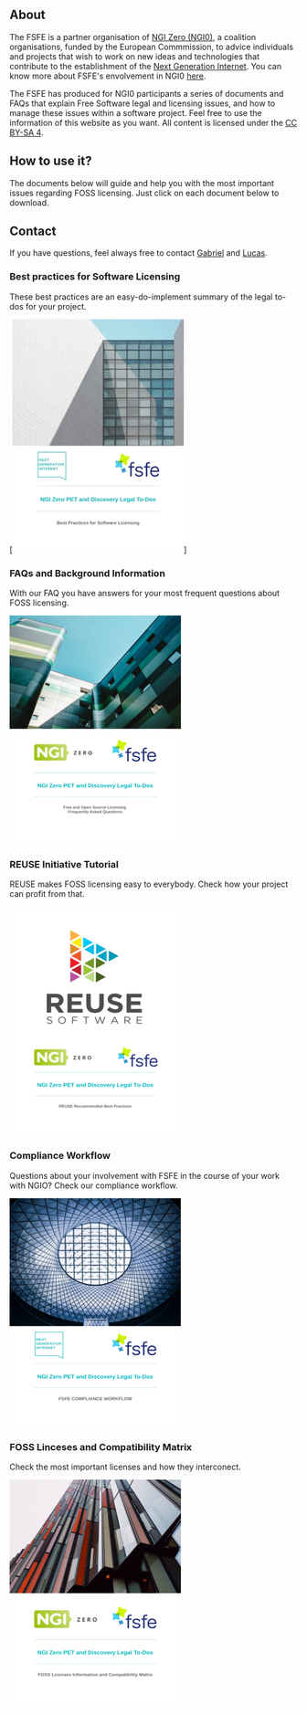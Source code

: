 
## About

The FSFE is a partner organisation of [NGI Zero (NGI0)](https://www.ngi.eu/about/ngi-zero/), a coalition organisations, funded by the European Commmission, to advice individuals and projects that wish to work on new ideas and technologies that contribute to the establishment of the [Next Generation Internet](https://www.ngi.eu/vision/). You can know more about FSFE's envolvement in NGI0 [here](https://fsfe.org/activities/ftf/ngi0.en.html).

The FSFE has produced for NGI0 participants a series of documents and FAQs that explain Free Software legal and licensing issues, and how to manage these issues within a software project. Feel free to use the information of this website as you want. All content is licensed under the [CC BY-SA 4](https://fsfe.org/about/ku/ku.en.html).

## How to use it?

The documents below will guide and help you with the most important issues regarding FOSS licensing. Just click on each document below to download.

## Contact

If you have questions, feel always free to contact [Gabriel](https://fsfe.org/about/ku/ku.en.html) and [Lucas](https://fsfe.org/about/lasota/lasota.en.html).

### Best practices for Software Licensing

These best practices are an easy-do-implement summary of the legal to-dos for your project.

<a href="github.com/lucaslasota/testngio/media/pdf/best-practices.pdf" target="_blank">[![best practices](/media/images/best-logo.png)]</a>

### FAQs and Background Information

With our FAQ you have answers for your most frequent questions about FOSS licensing.

[![faq](/media/images/faq-logo.png)](https://download.fsfe.org/NGI0/FSFE%20-%206%20-%20FAQs%20and%20Background%20Information.pdf)

### REUSE Initiative Tutorial

REUSE makes FOSS licensing easy to everybody. Check how your project can profit from that.

[![reuse](/media/images/reuse-logo.png)](/media/pdf/reuse.pdf)

### Compliance Workflow

Questions about your involvement with FSFE in the course of your work with NGIO? Check our compliance workflow.

[![workflow](/media/images/workflow-logo.png)](/media/pdf/compliance-workflow.pdf)

### FOSS Linceses and Compatibility Matrix

Check the most important licenses and how they interconect. 

[![matrix](/media/images/matrix-logo.png)](/media/pdf/licenses-matrix.pdf)




